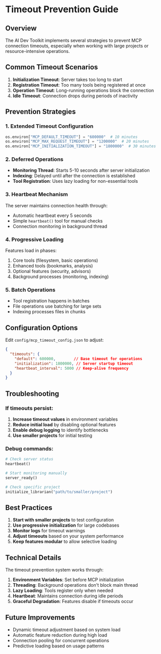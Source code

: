# Timeout Prevention Guide

## Overview

The AI Dev Toolkit implements several strategies to prevent MCP connection timeouts, especially when working with large projects or resource-intensive operations.

## Common Timeout Scenarios

1. **Initialization Timeout**: Server takes too long to start
2. **Registration Timeout**: Too many tools being registered at once
3. **Operation Timeout**: Long-running operations block the connection
4. **Idle Timeout**: Connection drops during periods of inactivity

## Prevention Strategies

### 1. Extended Timeout Configuration

```python
os.environ["MCP_DEFAULT_TIMEOUT"] = "600000"  # 10 minutes
os.environ["MCP_MAX_REQUEST_TIMEOUT"] = "1200000"  # 20 minutes
os.environ["MCP_INITIALIZATION_TIMEOUT"] = "1800000"  # 30 minutes
```

### 2. Deferred Operations

- **Monitoring Thread**: Starts 5-10 seconds after server initialization
- **Indexing**: Delayed until after the connection is established
- **Tool Registration**: Uses lazy loading for non-essential tools

### 3. Heartbeat Mechanism

The server maintains connection health through:
- Automatic heartbeat every 5 seconds
- Simple `heartbeat()` tool for manual checks
- Connection monitoring in background thread

### 4. Progressive Loading

Features load in phases:
1. Core tools (filesystem, basic operations)
2. Enhanced tools (bookmarks, analysis)
3. Optional features (security, advisors)
4. Background processes (monitoring, indexing)

### 5. Batch Operations

- Tool registration happens in batches
- File operations use batching for large sets
- Indexing processes files in chunks

## Configuration Options

Edit `config/mcp_timeout_config.json` to adjust:

```json
{
  "timeouts": {
    "default": 600000,        // Base timeout for operations
    "initialization": 1800000, // Server startup timeout
    "heartbeat_interval": 5000 // Keep-alive frequency
  }
}
```

## Troubleshooting

### If timeouts persist:

1. **Increase timeout values** in environment variables
2. **Reduce initial load** by disabling optional features
3. **Enable debug logging** to identify bottlenecks
4. **Use smaller projects** for initial testing

### Debug commands:

```python
# Check server status
heartbeat()

# Start monitoring manually
server_ready()

# Check specific project
initialize_librarian("path/to/smaller/project")
```

## Best Practices

1. **Start with smaller projects** to test configuration
2. **Use progressive initialization** for large codebases
3. **Monitor logs** for timeout warnings
4. **Adjust timeouts** based on your system performance
5. **Keep features modular** to allow selective loading

## Technical Details

The timeout prevention system works through:

1. **Environment Variables**: Set before MCP initialization
2. **Threading**: Background operations don't block main thread
3. **Lazy Loading**: Tools register only when needed
4. **Heartbeat**: Maintains connection during idle periods
5. **Graceful Degradation**: Features disable if timeouts occur

## Future Improvements

- Dynamic timeout adjustment based on system load
- Automatic feature reduction during high load
- Connection pooling for concurrent operations
- Predictive loading based on usage patterns